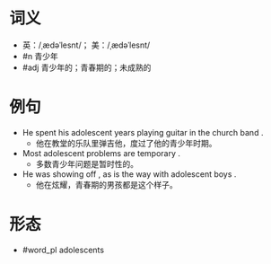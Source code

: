 # 词义
- 英：/ˌædəˈlesnt/； 美：/ˌædəˈlesnt/
- #n 青少年
- #adj 青少年的；青春期的；未成熟的
# 例句
- He spent his adolescent years playing guitar in the church band .
	- 他在教堂的乐队里弹吉他，度过了他的青少年时期。
- Most adolescent problems are temporary .
	- 多数青少年问题是暂时性的。
- He was showing off , as is the way with adolescent boys .
	- 他在炫耀，青春期的男孩都是这个样子。
# 形态
- #word_pl adolescents

